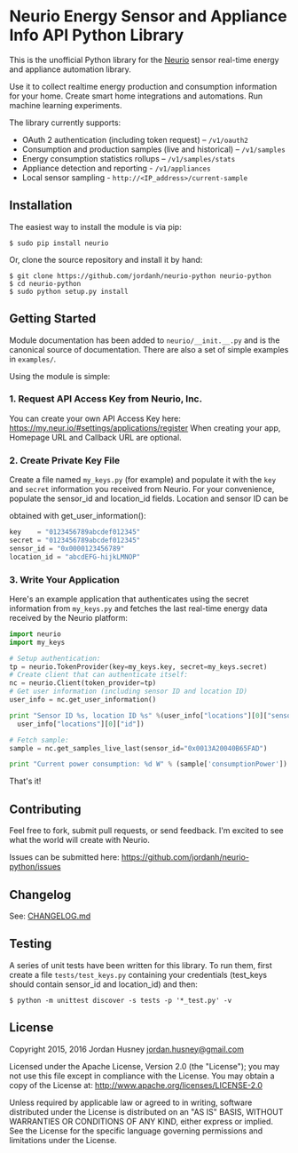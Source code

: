 # Neurio Energy Sensor and Appliance Info API Python Library

This is the unofficial Python library for the [Neurio](http://neur.io)
sensor real-time energy and appliance automation library.

Use it to collect realtime energy production and consumption information for
your home. Create smart home integrations and automations.
Run machine learning experiments.

The library currently supports:

 - OAuth 2 authentication (including token request) – `/v1/oauth2`
 - Consumption and production samples (live and historical) – `/v1/samples`
 - Energy consumption statistics rollups – `/v1/samples/stats`
 - Appliance detection and reporting - `/v1/appliances`
 - Local sensor sampling - `http://<IP_address>/current-sample`


## Installation

The easiest way to install the module is via pip:

    $ sudo pip install neurio

Or, clone the source repository and install it by hand:

    $ git clone https://github.com/jordanh/neurio-python neurio-python
    $ cd neurio-python
    $ sudo python setup.py install


## Getting Started

Module documentation has been added to `neurio/__init.__.py` and is the
canonical source of documentation. There are also a set of simple examples
in `examples/`.

Using the module is simple:

### 1. Request API Access Key from Neurio, Inc.

You can create your own API Access Key here:
https://my.neur.io/#settings/applications/register
When creating your app, Homepage URL and Callback URL are optional.

### 2. Create Private Key File

Create a file named `my_keys.py` (for example) and populate it with the
`key` and `secret` information you received from Neurio. For your convenience,
populate the sensor_id and location_id fields. Location and sensor ID can be


obtained with get_user_information():

```python
key    = "0123456789abcdef012345"
secret = "0123456789abcdef012345"
sensor_id = "0x0000123456789"
location_id = "abcdEFG-hijkLMNOP"
```

### 3. Write Your Application

Here's an example application that authenticates using the secret
information from `my_keys.py` and fetches the last real-time energy
data received by the Neurio platform:

```python
import neurio
import my_keys

# Setup authentication:
tp = neurio.TokenProvider(key=my_keys.key, secret=my_keys.secret)
# Create client that can authenticate itself:
nc = neurio.Client(token_provider=tp)
# Get user information (including sensor ID and location ID)
user_info = nc.get_user_information()

print "Sensor ID %s, location ID %s" %(user_info["locations"][0]["sensors"][0]["sensorId"],
  user_info["locations"][0]["id"])

# Fetch sample:
sample = nc.get_samples_live_last(sensor_id="0x0013A20040B65FAD")

print "Current power consumption: %d W" % (sample['consumptionPower'])
```

That's it!

## Contributing

Feel free to fork, submit pull requests, or send feedback. I'm excited
to see what the world will create with Neurio.

Issues can be submitted here: https://github.com/jordanh/neurio-python/issues

## Changelog

See: [CHANGELOG.md](./CHANGELOG.md)

## Testing

A series of unit tests have been written for this library. To run them,
first create a file `tests/test_keys.py` containing your credentials
(test_keys should contain sensor_id and location_id) and then:

    $ python -m unittest discover -s tests -p '*_test.py' -v

## License

Copyright 2015, 2016 Jordan Husney <jordan.husney@gmail.com>

Licensed under the Apache License, Version 2.0 (the "License");
you may not use this file except in compliance with the License.
You may obtain a copy of the License at: http://www.apache.org/licenses/LICENSE-2.0

Unless required by applicable law or agreed to in writing, software
distributed under the License is distributed on an "AS IS" BASIS,
WITHOUT WARRANTIES OR CONDITIONS OF ANY KIND, either express or implied.
See the License for the specific language governing permissions and
limitations under the License.
